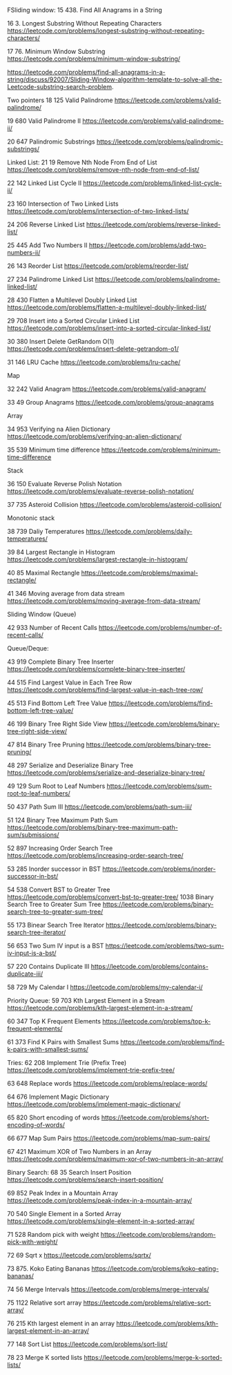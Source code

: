 FSliding window:
15 438. Find All Anagrams in a String

16 3. Longest Substring Without Repeating Characters https://leetcode.com/problems/longest-substring-without-repeating-characters/

17 76. Minimum Window Substring https://leetcode.com/problems/minimum-window-substring/

https://leetcode.com/problems/find-all-anagrams-in-a-string/discuss/92007/Sliding-Window-algorithm-template-to-solve-all-the-Leetcode-substring-search-problem.

Two pointers
18 125 Valid Palindrome https://leetcode.com/problems/valid-palindrome/

19 680 Valid Palindrome II https://leetcode.com/problems/valid-palindrome-ii/

20 647 Palindromic Substrings https://leetcode.com/problems/palindromic-substrings/

Linked List:
21 19 Remove Nth Node From End of List https://leetcode.com/problems/remove-nth-node-from-end-of-list/

22 142 Linked List Cycle II https://leetcode.com/problems/linked-list-cycle-ii/

23 160 Intersection of Two Linked Lists https://leetcode.com/problems/intersection-of-two-linked-lists/

24 206 Reverse Linked List https://leetcode.com/problems/reverse-linked-list/

25 445 Add Two Numbers II https://leetcode.com/problems/add-two-numbers-ii/

26 143 Reorder List https://leetcode.com/problems/reorder-list/

27 234 Palindrome Linked List https://leetcode.com/problems/palindrome-linked-list/

28 430 Flatten a Multilevel Doubly Linked List https://leetcode.com/problems/flatten-a-multilevel-doubly-linked-list/

29 708 Insert into a Sorted Circular Linked List https://leetcode.com/problems/insert-into-a-sorted-circular-linked-list/

30 380 Insert Delete GetRandom O(1) https://leetcode.com/problems/insert-delete-getrandom-o1/

31 146 LRU Cache https://leetcode.com/problems/lru-cache/

Map

32 242 Valid Anagram https://leetcode.com/problems/valid-anagram/

33 49 Group Anagrams https://leetcode.com/problems/group-anagrams

Array

34 953 Verifying na Alien Dictionary https://leetcode.com/problems/verifying-an-alien-dictionary/

35 539 Minimum time difference https://leetcode.com/problems/minimum-time-difference

Stack

36 150 Evaluate Reverse Polish Notation https://leetcode.com/problems/evaluate-reverse-polish-notation/

37 735 Asteroid Collision https://leetcode.com/problems/asteroid-collision/

Monotonic stack

38 739 Daliy Temperatures https://leetcode.com/problems/daily-temperatures/

39 84 Largest Rectangle in Histogram https://leetcode.com/problems/largest-rectangle-in-histogram/

40 85 Maximal Rectangle  https://leetcode.com/problems/maximal-rectangle/

41 346 Moving average from data stream https://leetcode.com/problems/moving-average-from-data-stream/

Sliding Window (Queue)

42 933 Number of Recent Calls https://leetcode.com/problems/number-of-recent-calls/

Queue/Deque:

43 919 Complete Binary Tree Inserter https://leetcode.com/problems/complete-binary-tree-inserter/

44 515 Find Largest Value in Each Tree Row  https://leetcode.com/problems/find-largest-value-in-each-tree-row/

45 513 Find Bottom Left Tree Value https://leetcode.com/problems/find-bottom-left-tree-value/

46 199 Binary Tree Right Side View https://leetcode.com/problems/binary-tree-right-side-view/

47 814 Binary Tree Pruning https://leetcode.com/problems/binary-tree-pruning/

48 297 Serialize and Deserialize Binary Tree https://leetcode.com/problems/serialize-and-deserialize-binary-tree/

49 129 Sum Root to Leaf Numbers https://leetcode.com/problems/sum-root-to-leaf-numbers/

50 437 Path Sum III https://leetcode.com/problems/path-sum-iii/

51 124 Binary Tree Maximum Path Sum https://leetcode.com/problems/binary-tree-maximum-path-sum/submissions/ 

52 897 Increasing Order Search Tree https://leetcode.com/problems/increasing-order-search-tree/

53 285 Inorder successor in BST https://leetcode.com/problems/inorder-successor-in-bst/

54
538 Convert BST to Greater Tree https://leetcode.com/problems/convert-bst-to-greater-tree/
1038 Binary Search Tree to Greater Sum Tree https://leetcode.com/problems/binary-search-tree-to-greater-sum-tree/

55 173 Binear Search Tree Iterator https://leetcode.com/problems/binary-search-tree-iterator/

56 653 Two Sum IV input is a BST https://leetcode.com/problems/two-sum-iv-input-is-a-bst/

57 220 Contains Duplicate III https://leetcode.com/problems/contains-duplicate-iii/

58 729 My Calendar I https://leetcode.com/problems/my-calendar-i/

Priority Queue:
59 703 Kth Largest Element in a Stream https://leetcode.com/problems/kth-largest-element-in-a-stream/

60 347 Top K Frequent Elements https://leetcode.com/problems/top-k-frequent-elements/

61 373 Find K Pairs with Smallest Sums https://leetcode.com/problems/find-k-pairs-with-smallest-sums/

Tries:
62 208 Implement Trie (Prefix Tree)   https://leetcode.com/problems/implement-trie-prefix-tree/

63 648 Replace words https://leetcode.com/problems/replace-words/

64 676 Implement Magic Dictionary https://leetcode.com/problems/implement-magic-dictionary/

65 820 Short encoding of words https://leetcode.com/problems/short-encoding-of-words/

66 677 Map Sum Pairs https://leetcode.com/problems/map-sum-pairs/

67 421 Maximum XOR of Two Numbers in an Array https://leetcode.com/problems/maximum-xor-of-two-numbers-in-an-array/

Binary Search:
68 35 Search Insert Position https://leetcode.com/problems/search-insert-position/

69 852 Peak Index in a Mountain Array https://leetcode.com/problems/peak-index-in-a-mountain-array/

70 540 Single Element in a Sorted Array https://leetcode.com/problems/single-element-in-a-sorted-array/

71 528 Random pick with weight  https://leetcode.com/problems/random-pick-with-weight/

72 69 Sqrt x https://leetcode.com/problems/sqrtx/

73 875. Koko Eating Bananas https://leetcode.com/problems/koko-eating-bananas/



74 56 Merge Intervals https://leetcode.com/problems/merge-intervals/

75 1122 Relative sort array https://leetcode.com/problems/relative-sort-array/ 

76 215 Kth largest element in an array https://leetcode.com/problems/kth-largest-element-in-an-array/

77 148 Sort List https://leetcode.com/problems/sort-list/

78 23 Merge K sorted lists https://leetcode.com/problems/merge-k-sorted-lists/